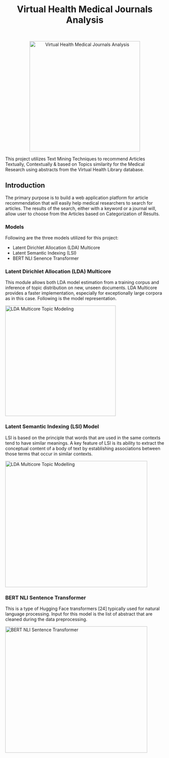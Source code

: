 <h1 align="center"> Virtual Health Medical Journals Analysis </h1> <br>
<p align="center">
  <a href="http://clipart-library.com/clipart/kc8odg89i.htm">
    <img alt="Virtual Health Medical Journals Analysis" title="Virtual Health Medical Journals Analysis" src="http://clipart-library.com/images/kc8odg89i.jpg" width="350">
  </a>
</p>

This project utilizes Text Mining Techniques to recommend Articles Textually, Contextually & based on Topics similarity for the Medical Research using abstracts from the Virtual Health Library database.

## Introduction

The primary purpose is to build a web application platform for article recommendation that will easily help medical researchers to search for articles. The results of the search, either with a keyword or a journal will, allow user to choose from the Articles based on Categorization of Results.

### Models

Following are the three models utilized for this project:

* Latent Dirichlet Allocation (LDA) Multicore 
* Latent Semantic Indexing (LSI)
* BERT NLI Senence Transformer

### Latent Dirichlet Allocation (LDA) Multicore

This module allows both LDA model estimation from a training corpus and inference of topic distribution on new, unseen documents. LDA Multicore provides a faster implementation, especially for exceptionally large corpora as in this case. Following is the model representation.

<p align="left">
  <a href="https://www.analyticsvidhya.com/blog/2021/06/part-2-topic-modeling-and-latent-dirichlet-allocation-lda-using-gensim-and-sklearn/">
    <img alt="LDA Multicore Topic Modeling" title="LDA Multicore Topic Modeling" src="https://www.researchgate.net/profile/Diego-Buenano-Fernandez/publication/339368709/figure/fig1/AS:860489982689280@1582168207260/Schematic-of-LDA-algorithm.png" width="350" />
  </a>
</p>


### Latent Semantic Indexing (LSI) Model

LSI is based on the principle that words that are used in the same contexts tend to have similar meanings. A key feature of LSI is its ability to extract the conceptual content of a body of text by establishing associations between those terms that occur in similar contexts.

<p align="left">
  <a href="https://medium.com/analytics-vidhya/nlp-with-latent-semantic-analysis-b3de6e16ad7d">
    <img alt="LDA Multicore Topic Modelling" title="LDA Multicore Topic Modelling" src="https://miro.medium.com/max/1400/1*tctmPjlqV66mR9s-I5bzMg.jpeg" width="450" height="400" />
  </a>
</p>

### BERT NLI Sentence Transformer

This is a type of Hugging Face transformers [24] typically used for natural language processing. Input for this model is the list of abstract that are cleaned during the data preprocessing.

<p align="left">
  <a href="https://www.arxiv-vanity.com/papers/1904.09675/">
    <img alt="BERT NLI Sentence Transformer" title="BERT NLI Sentence Transformer" src="https://media.arxiv-vanity.com/render-output/6552734/figures/bert_fig.png" width="450" height="400" />
  </a>
</p>
